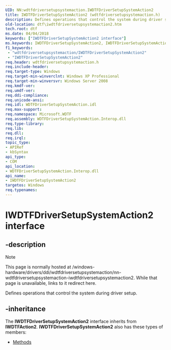```yaml
---
UID: NN:wdtfdriversetupsystemaction.IWDTFDriverSetupSystemAction2
title: IWDTFDriverSetupSystemAction2 (wdtfdriversetupsystemaction.h)
description: Defines operations that control the system during driver setup.
old-location: dtf\iwdtfdriversetupsystemaction2.htm
tech.root: dtf
ms.date: 04/04/2018
keywords: ["IWDTFDriverSetupSystemAction2 interface"]
ms.keywords: IWDTFDriverSetupSystemAction2, IWDTFDriverSetupSystemAction2 interface [Windows Device Testing Framework], IWDTFDriverSetupSystemAction2 interface [Windows Device Testing Framework],described, Microsoft.WDTF.IWDTFDriverSetupSystemAction2, dtf.iwdtfdriversetupsystemaction2, wdtfdriversetupsystemaction/IWDTFDriverSetupSystemAction2
f1_keywords:
 - "wdtfdriversetupsystemaction/IWDTFDriverSetupSystemAction2"
 - "IWDTFDriverSetupSystemAction2"
req.header: wdtfdriversetupsystemaction.h
req.include-header: 
req.target-type: Windows
req.target-min-winverclnt: Windows XP Professional
req.target-min-winversvr: Windows Server 2008
req.kmdf-ver: 
req.umdf-ver: 
req.ddi-compliance: 
req.unicode-ansi: 
req.idl: WDTFDriverSetupSystemAction.idl
req.max-support: 
req.namespace: Microsoft.WDTF
req.assembly: WDTFDriverSetupSystemAction.Interop.dll
req.type-library: 
req.lib: 
req.dll: 
req.irql: 
topic_type:
- APIRef
- kbSyntax
api_type:
- COM
api_location:
- WDTFDriverSetupSystemAction.Interop.dll
api_name:
- IWDTFDriverSetupSystemAction2
targetos: Windows
req.typenames: 
---
```


# IWDTFDriverSetupSystemAction2 interface


## -description

> [!NOTE]
> This page is normally hosted at /windows-hardware/drivers/ddi/wdtfdriversetupsystemaction/nn-wdtfdriversetupsystemaction-iwdtfdriversetupsystemaction2. While that page is unavailable, links to it redirect here.


Defines operations that control the system during driver setup.


## -inheritance

The <b>IWDTFDriverSetupSystemAction2</b> interface inherits from <b>IWDTFAction2</b>. <b>IWDTFDriverSetupSystemAction2</b> also has these types of members:
<ul>
<li><a href="/">Methods</a></li>
</ul>

